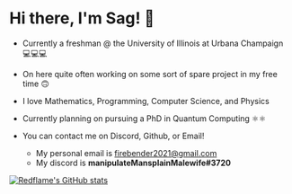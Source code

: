 # Hi there, I'm Sag! 👋
- Currently a freshman @ the University of Illinois at Urbana Champaign 💻💻💻
- On here quite often working on some sort of spare project in my free time 🙃
- I love Mathematics, Programming, Computer Science, and Physics
- Currently planning on pursuing a PhD in Quantum Computing ⚛️⚛️
- You can contact me on Discord, Github, or Email! 

  - My personal email is [firebender2021@gmail.com](mailto:firebender2021@gmail.com)
  - My discord is **manipulateMansplainMalewife#3720**


[![Redflame's GitHub stats](https://github-readme-stats.vercel.app/api?username=RedFlame2112)](https://github.com/RedFlame2112/github-readme-stat💻s&show_icons=true&theme=cobalt)

